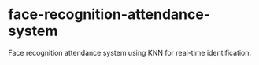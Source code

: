# face-recognition-attendance-system
Face recognition attendance system using KNN for real-time identification.
